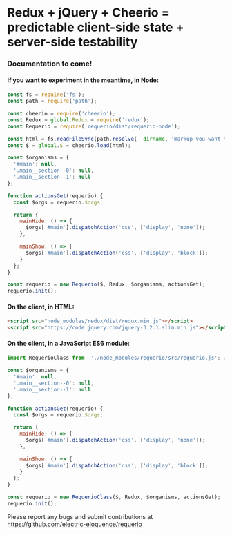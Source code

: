 # Redux + jQuery + Cheerio = predictable client-side state + server-side testability

### Documentation to come!

#### If you want to experiment in the meantime, in Node:

```javascript
const fs = require('fs');
const path = require('path');

const cheerio = require('cheerio');
const Redux = global.Redux = require('redux');
const Requerio = require('requerio/dist/requerio-node');

const html = fs.readFileSync(path.resolve(__dirname, 'markup-you-want-to-test.html'), 'utf8');
const $ = global.$ = cheerio.load(html);

const $organisms = {
  '#main': null,
  '.main__section--0': null,
  '.main__section--1': null
};

function actionsGet(requerio) {
  const $orgs = requerio.$orgs;

  return {
    mainHide: () => {
      $orgs['#main'].dispatchAction('css', ['display', 'none']);
    },

    mainShow: () => {
      $orgs['#main'].dispatchAction('css', ['display', 'block']);
    }
  };
}

const requerio = new Requerio($, Redux, $organisms, actionsGet);
requerio.init();
```

#### On the client, in HTML:

```html
<script src="node_modules/redux/dist/redux.min.js"></script>
<script src="https://code.jquery.com/jquery-3.2.1.slim.min.js"></script>
```

#### On the client, in a JavaScript ES6 module:

```javascript
import RequerioClass from  './node_modules/requerio/src/requerio.js'; // MS Edge bug prevents same varname as classname.

const $organisms = {
  '#main': null,
  '.main__section--0': null,
  '.main__section--1': null
};

function actionsGet(requerio) {
  const $orgs = requerio.$orgs;

  return {
    mainHide: () => {
      $orgs['#main'].dispatchAction('css', ['display', 'none']);
    },

    mainShow: () => {
      $orgs['#main'].dispatchAction('css', ['display', 'block']);
    }
  };
}

const requerio = new RequerioClass($, Redux, $organisms, actionsGet);
requerio.init();
```

Please report any bugs and submit contributions at 
https://github.com/electric-eloquence/requerio
